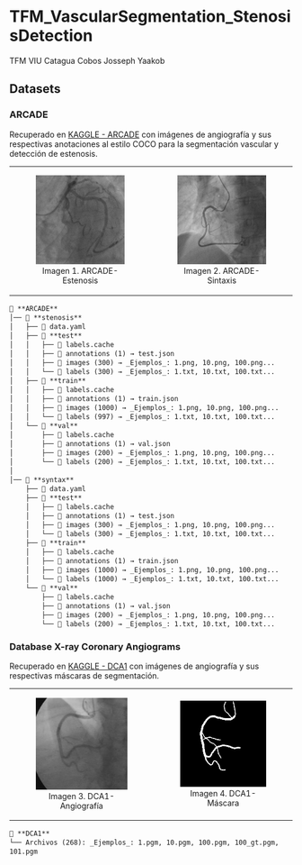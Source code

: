 # TFM_VascularSegmentation_StenosisDetection
TFM VIU Catagua Cobos Josseph Yaakob


## Datasets

### ARCADE

Recuperado en [KAGGLE - ARCADE](https://www.kaggle.com/datasets/gongiahmed/arcade-x-ray-angiography-images) con imágenes de angiografía y sus respectivas anotaciones al estilo COCO para la segmentación vascular y detección de estenosis.

<table>
  <tr>
    <td align="center">
        <figure>
            <img src="readme_resources/ARCADE_stenosis.png" alt="Imagen 1" width="250">
            <figcaption>Imagen 1. ARCADE-Estenosis</figcaption>
        </figure>
    </td>
    <td align="center">
        <figure>
            <img src="readme_resources/ARCADE_syntax.png" alt="Imagen 2" width="250">
            <figcaption>Imagen 2. ARCADE-Sintaxis</figcaption>
        </figure>
    </td>
  </tr>
</table>

```plaintext
📂 **ARCADE**
│── 📂 **stenosis**
│   ├── 📄 data.yaml
│   ├── 📂 **test**
│   │   ├── 📄 labels.cache
│   │   ├── 📂 annotations (1) → test.json
│   │   ├── 📂 images (300) → _Ejemplos_: 1.png, 10.png, 100.png...
│   │   └── 📂 labels (300) → _Ejemplos_: 1.txt, 10.txt, 100.txt...
│   ├── 📂 **train**
│   │   ├── 📄 labels.cache
│   │   ├── 📂 annotations (1) → train.json
│   │   ├── 📂 images (1000) → _Ejemplos_: 1.png, 10.png, 100.png...
│   │   └── 📂 labels (997) → _Ejemplos_: 1.txt, 10.txt, 100.txt...
│   └── 📂 **val**
│       ├── 📄 labels.cache
│       ├── 📂 annotations (1) → val.json
│       ├── 📂 images (200) → _Ejemplos_: 1.png, 10.png, 100.png...
│       └── 📂 labels (200) → _Ejemplos_: 1.txt, 10.txt, 100.txt...
│
│── 📂 **syntax**
    ├── 📄 data.yaml
    ├── 📂 **test**
    │   ├── 📄 labels.cache
    │   ├── 📂 annotations (1) → test.json
    │   ├── 📂 images (300) → _Ejemplos_: 1.png, 10.png, 100.png...
    │   └── 📂 labels (300) → _Ejemplos_: 1.txt, 10.txt, 100.txt...
    ├── 📂 **train**
    │   ├── 📄 labels.cache
    │   ├── 📂 annotations (1) → train.json
    │   ├── 📂 images (1000) → _Ejemplos_: 1.png, 10.png, 100.png...
    │   └── 📂 labels (1000) → _Ejemplos_: 1.txt, 10.txt, 100.txt...
    └── 📂 **val**
        ├── 📄 labels.cache
        ├── 📂 annotations (1) → val.json
        ├── 📂 images (200) → _Ejemplos_: 1.png, 10.png, 100.png...
        └── 📂 labels (200) → _Ejemplos_: 1.txt, 10.txt, 100.txt...
```

### Database X-ray Coronary Angiograms

Recuperado en [KAGGLE - DCA1](https://www.kaggle.com/datasets/bard2024/database-x-ray-coronary-angiograms-dca1?select=Database_134_Angiograms) con imágenes de angiografía y sus respectivas máscaras de segmentación.

<table>
  <tr>
    <td>
        <figure>
            <img src="readme_resources/DCA1_angiography.png" alt="Imagen 3" width="250">
            <figcaption align="center">Imagen 3. DCA1-Angiografía</figcaption>
        </figure>
    </td>
    <td>
        <figure>
            <img src="readme_resources/DCA1_mask.png" alt="Imagen 4" width="250">
            <figcaption align="center">Imagen 4. DCA1-Máscara</figcaption>
        </figure>
    </td>
  </tr>
</table>

```plaintext
📂 **DCA1**
└── Archivos (268): _Ejemplos_: 1.pgm, 10.pgm, 100.pgm, 100_gt.pgm, 101.pgm
```

##